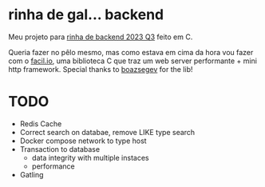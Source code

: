 # rinha de gal... backend

Meu projeto para [rinha de backend 2023 Q3](https://github.com/zanfranceschi/rinha-de-backend-2023-q3) feito em C.

Queria fazer no pêlo mesmo, mas como estava em cima da hora vou fazer com o [facil.io](https://facil.io), uma biblioteca C que traz um web server performante + mini http framework. Special thanks to [boazsegev](https://github.com/boazsegev/facil.io) for the lib!

# TODO

- Redis Cache
- Correct search on databae, remove LIKE type search
- Docker compose network to type host
- Transaction to database
  - data integrity with multiple instaces
  - performance
- Gatling